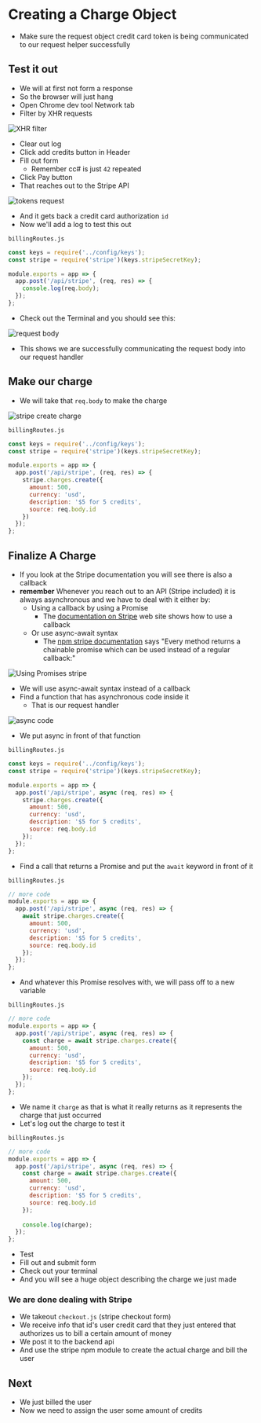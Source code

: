 # Creating a Charge Object
* Make sure the request object credit card token is being communicated to our request helper successfully

## Test it out
* We will at first not form a response
* So the browser will just hang
* Open Chrome dev tool Network tab
* Filter by XHR requests

![XHR filter](https://i.imgur.com/sHeZpCq.png)

* Clear out log
* Click add credits button in Header
* Fill out form
    - Remember cc# is just `42` repeated
* Click Pay button
* That reaches out to the Stripe API

![tokens request](https://i.imgur.com/jyci3w6.png)

* And it gets back a credit card authorization `id`
* Now we'll add a log to test this out

`billingRoutes.js`

```js
const keys = require('../config/keys');
const stripe = require('stripe')(keys.stripeSecretKey);

module.exports = app => {
  app.post('/api/stripe', (req, res) => {
    console.log(req.body);
  });
};
```

* Check out the Terminal and you should see this:

![request body](https://i.imgur.com/v31b6KX.png)

* This shows we are successfully communicating the request body into our request handler

## Make our charge
* We will take that `req.body` to make the charge

![stripe create charge](https://i.imgur.com/wWzeqUU.png)

`billingRoutes.js`

```js
const keys = require('../config/keys');
const stripe = require('stripe')(keys.stripeSecretKey);

module.exports = app => {
  app.post('/api/stripe', (req, res) => {
    stripe.charges.create({
      amount: 500,
      currency: 'usd',
      description: '$5 for 5 credits',
      source: req.body.id
    })
  });
};
```

## Finalize A Charge
* If you look at the Stripe documentation you will see there is also a callback
* **remember** Whenever you reach out to an API (Stripe included) it is always asynchronous and we have to deal with it either by:
    - Using a callback by using a Promise
        + The [documentation on Stripe](https://stripe.com/docs/api#create_charge) web site shows how to use a callback
    - Or use async-await syntax
        + The [npm stripe documentation](https://www.npmjs.com/package/stripe) says "Every method returns a chainable promise which can be used instead of a regular callback:"

![Using Promises stripe](https://i.imgur.com/cYHBjLZ.png)

* We will use async-await syntax instead of a callback
* Find a function that has asynchronous code inside it
    - That is our request handler

![async code](https://i.imgur.com/suux3BJ.png)

* We put async in front of that function

`billingRoutes.js`

```js
const keys = require('../config/keys');
const stripe = require('stripe')(keys.stripeSecretKey);

module.exports = app => {
  app.post('/api/stripe', async (req, res) => {
    stripe.charges.create({
      amount: 500,
      currency: 'usd',
      description: '$5 for 5 credits',
      source: req.body.id
    });
  });
};
```

* Find a call that returns a Promise and put the `await` keyword in front of it

`billingRoutes.js`

```js
// more code
module.exports = app => {
  app.post('/api/stripe', async (req, res) => {
    await stripe.charges.create({
      amount: 500,
      currency: 'usd',
      description: '$5 for 5 credits',
      source: req.body.id
    });
  });
};
```

* And whatever this Promise resolves with, we will pass off to a new variable

`billingRoutes.js`

```js
// more code
module.exports = app => {
  app.post('/api/stripe', async (req, res) => {
    const charge = await stripe.charges.create({
      amount: 500,
      currency: 'usd',
      description: '$5 for 5 credits',
      source: req.body.id
    });
  });
};
```

* We name it `charge` as that is what it really returns as it represents the charge that just occurred
* Let's log out the charge to test it

`billingRoutes.js`

```js
// more code
module.exports = app => {
  app.post('/api/stripe', async (req, res) => {
    const charge = await stripe.charges.create({
      amount: 500,
      currency: 'usd',
      description: '$5 for 5 credits',
      source: req.body.id
    });
    
    console.log(charge);
  });
};
```

* Test
* Fill out and submit form
* Check out your terminal
* And you will see a huge object describing the charge we just made

### We are done dealing with Stripe
* We takeout `checkout.js` (stripe checkout form)
* We receive info that id's user credit card that they just entered that authorizes us to bill a certain amount of money
* We post it to the backend api
* And use the stripe npm module to create the actual charge and bill the user

## Next
* We just billed the user
* Now we need to assign the user some amount of credits
